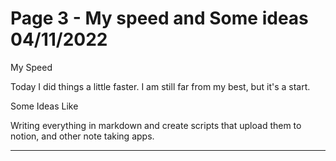 # Page 3 - My speed and Some ideas 04/11/2022

My Speed

  Today I did things a little faster. I am still far from my best, but it's a start.

Some Ideas Like

  Writing everything in markdown and create scripts that upload them to notion, and other note taking apps.

---

